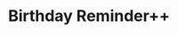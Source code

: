 ---
layout: app
title: Birthday Reminder++
tagline: Never forget a birthday
slug: birthday-reminder
ordering: 0
meta_description: We’ve all got a lot of people in our contacts, some that we care more about than others. For these special someone.
lang: no
platform: iOS
app_category: Productivity
image: /image.png
screenshot: /image.png
width: 1365
height: 872
app_id: id1457945957
description1: We’ve all got a lot of people in our contacts, some that we care more about than others. For these special someone, we import their birthdays from Facebook, Twitter or our own brain. But keeping track of these important events can be a hassle, both in a calendar filled to the brim and in the contact app itself.
description2: Enter Birthday Reminder++, the app which keeps your congratulations on track, making your relationship with your closest friends and family even more meaningful.
features:
- See today’s birthdays from your contacts
- See future birthdays sorted chronologically by upcoming birthday
- Edit your contacts quickly from within the app
- Remove birthdays from contacts faster than any other app
last_modified_at: 2022-05-03T15:00:00.0000000+01:00
---